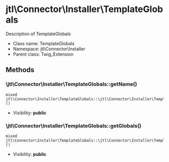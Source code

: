 jtl\Connector\Installer\TemplateGlobals
===============

Description of TemplateGlobals




* Class name: TemplateGlobals
* Namespace: jtl\Connector\Installer
* Parent class: Twig_Extension







Methods
-------


### \jtl\Connector\Installer\TemplateGlobals::getName()

```
mixed jtl\Connector\Installer\TemplateGlobals::\jtl\Connector\Installer\TemplateGlobals::getName()()
```





* Visibility: **public**



### \jtl\Connector\Installer\TemplateGlobals::getGlobals()

```
mixed jtl\Connector\Installer\TemplateGlobals::\jtl\Connector\Installer\TemplateGlobals::getGlobals()()
```





* Visibility: **public**


